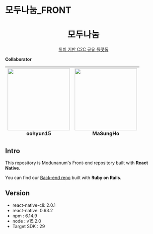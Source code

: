 # 모두나눔_FRONT

<h1 align="center">모두나눔</h1>

<p align="center">
  <a href="https://www.applepink.ml" target="_blank">위치 기반 C2C 공유 플랫폼</a>
</p>


**Collaborator**

| [<img src="https://avatars2.githubusercontent.com/u/52606560?s=400&u=2a492fa6991fe8fe79db9e5bc6442131ab4d5259&v=4" width="200">](https://github.com/oohyun15) <br> oohyun15| [<img src="https://avatars2.githubusercontent.com/u/52434222?s=400&v=4" width="200">](https://github.com/MaSungHo) <br> MaSungHo | 
| :-----------------------------------: | :---------------------------------------: |

## Intro
This repository is Modunanum's Front-end repository built with **React Native**.
  
You can find our [Back-end repo](https://github.com/oohyun15/applePink-backend) built with **Ruby on Rails**.

## Version
* react-native-cli: 2.0.1
* react-native: 0.63.2
* npm : 6.14.9
* node : v15.2.0
* Target SDK : 29

